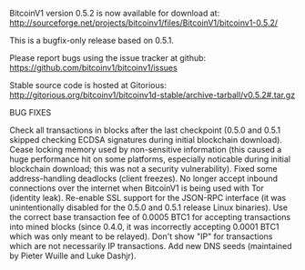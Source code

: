 BitcoinV1 version 0.5.2 is now available for download at:
http://sourceforge.net/projects/bitcoinv1/files/BitcoinV1/bitcoinv1-0.5.2/

This is a bugfix-only release based on 0.5.1.

Please report bugs using the issue tracker at github:
https://github.com/bitcoinv1/bitcoinv1/issues

Stable source code is hosted at Gitorious:
http://gitorious.org/bitcoinv1/bitcoinv1d-stable/archive-tarball/v0.5.2#.tar.gz

BUG FIXES

Check all transactions in blocks after the last checkpoint (0.5.0 and 0.5.1 skipped checking ECDSA signatures during initial blockchain download).
Cease locking memory used by non-sensitive information (this caused a huge performance hit on some platforms, especially noticable during initial blockchain download; this was
not a security vulnerability).
Fixed some address-handling deadlocks (client freezes).
No longer accept inbound connections over the internet when BitcoinV1 is being used with Tor (identity leak).
Re-enable SSL support for the JSON-RPC interface (it was unintentionally disabled for the 0.5.0 and 0.5.1 release Linux binaries).
Use the correct base transaction fee of 0.0005 BTC1 for accepting transactions into mined blocks (since 0.4.0, it was incorrectly accepting 0.0001 BTC1 which was only meant to be relayed).
Don't show "IP" for transactions which are not necessarily IP transactions.
Add new DNS seeds (maintained by Pieter Wuille and Luke Dashjr).
